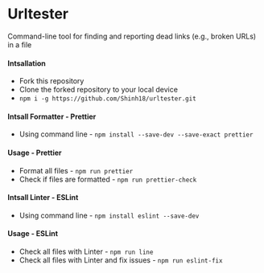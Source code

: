 # Urltester

Command-line tool for finding and reporting dead links (e.g., broken URLs) in a file

#### Intsallation

- Fork this repository
- Clone the forked repository to your local device
- `npm i -g https://github.com/Shinh18/urltester.git`

#### Intsall Formatter - Prettier

- Using command line - `npm install --save-dev --save-exact prettier`

#### Usage - Prettier

- Format all files - `npm run prettier`
- Check if files are formatted - `npm run prettier-check`

#### Intsall Linter - ESLint

- Using command line - `npm install eslint --save-dev`

#### Usage - ESLint

- Check all files with Linter - `npm run line`
- Check all files with Linter and fix issues - `npm run eslint-fix`
